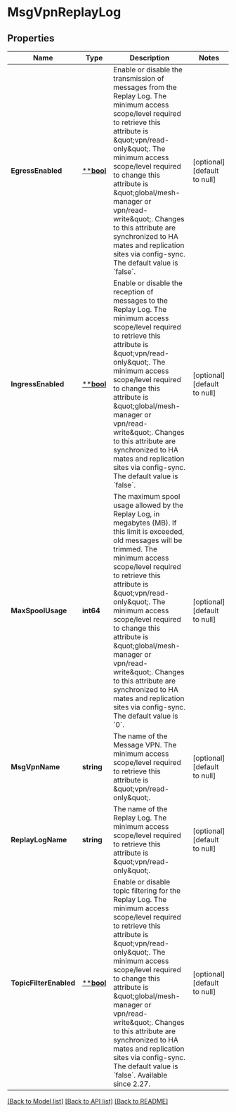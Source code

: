 # MsgVpnReplayLog

## Properties
Name | Type | Description | Notes
------------ | ------------- | ------------- | -------------
**EgressEnabled** | [****bool**](*bool.md) | Enable or disable the transmission of messages from the Replay Log.  The minimum access scope/level required to retrieve this attribute is \&quot;vpn/read-only\&quot;. The minimum access scope/level required to change this attribute is \&quot;global/mesh-manager or vpn/read-write\&quot;. Changes to this attribute are synchronized to HA mates and replication sites via config-sync. The default value is &#x60;false&#x60;. | [optional] [default to null]
**IngressEnabled** | [****bool**](*bool.md) | Enable or disable the reception of messages to the Replay Log.  The minimum access scope/level required to retrieve this attribute is \&quot;vpn/read-only\&quot;. The minimum access scope/level required to change this attribute is \&quot;global/mesh-manager or vpn/read-write\&quot;. Changes to this attribute are synchronized to HA mates and replication sites via config-sync. The default value is &#x60;false&#x60;. | [optional] [default to null]
**MaxSpoolUsage** | **int64** | The maximum spool usage allowed by the Replay Log, in megabytes (MB). If this limit is exceeded, old messages will be trimmed.  The minimum access scope/level required to retrieve this attribute is \&quot;vpn/read-only\&quot;. The minimum access scope/level required to change this attribute is \&quot;global/mesh-manager or vpn/read-write\&quot;. Changes to this attribute are synchronized to HA mates and replication sites via config-sync. The default value is &#x60;0&#x60;. | [optional] [default to null]
**MsgVpnName** | **string** | The name of the Message VPN.  The minimum access scope/level required to retrieve this attribute is \&quot;vpn/read-only\&quot;. | [optional] [default to null]
**ReplayLogName** | **string** | The name of the Replay Log.  The minimum access scope/level required to retrieve this attribute is \&quot;vpn/read-only\&quot;. | [optional] [default to null]
**TopicFilterEnabled** | [****bool**](*bool.md) | Enable or disable topic filtering for the Replay Log.  The minimum access scope/level required to retrieve this attribute is \&quot;vpn/read-only\&quot;. The minimum access scope/level required to change this attribute is \&quot;global/mesh-manager or vpn/read-write\&quot;. Changes to this attribute are synchronized to HA mates and replication sites via config-sync. The default value is &#x60;false&#x60;. Available since 2.27. | [optional] [default to null]

[[Back to Model list]](../README.md#documentation-for-models) [[Back to API list]](../README.md#documentation-for-api-endpoints) [[Back to README]](../README.md)

